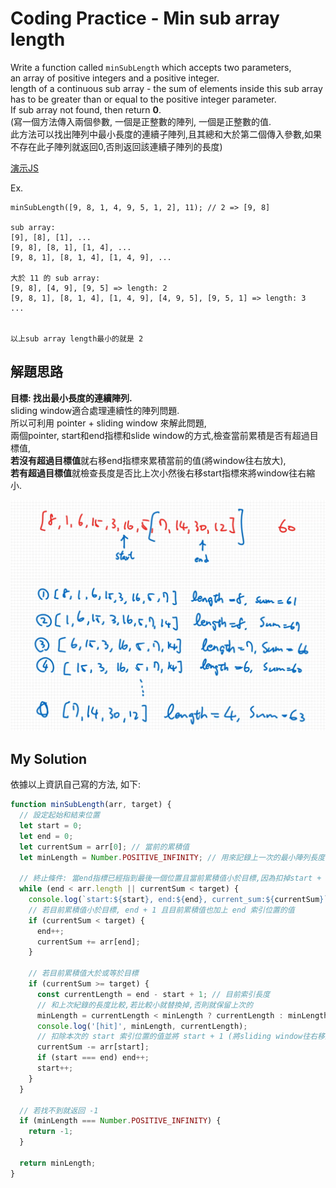 # Coding Practice - Min sub array length

Write a function called `minSubLength` which accepts two parameters,  
an array of positive integers and a positive integer.  
length of a continuous sub array - the sum of elements inside this sub array has to be greater than or equal to the positive integer parameter.  
If sub array not found, then return **0**.  
(寫一個方法傳入兩個參數, 一個是正整數的陣列, 一個是正整數的值.  
此方法可以找出陣列中最小長度的連續子陣列,且其總和大於第二個傳入參數,如果不存在此子陣列就返回0,否則返回該連續子陣列的長度)

[演示JS](./32.js)

Ex.  

```text
minSubLength([9, 8, 1, 4, 9, 5, 1, 2], 11); // 2 => [9, 8]

sub array:
[9], [8], [1], ...
[9, 8], [8, 1], [1, 4], ...
[9, 8, 1], [8, 1, 4], [1, 4, 9], ...

大於 11 的 sub array:
[9, 8], [4, 9], [9, 5] => length: 2
[9, 8, 1], [8, 1, 4], [1, 4, 9], [4, 9, 5], [9, 5, 1] => length: 3
...


以上sub array length最小的就是 2 
```

## 解題思路

**目標: 找出最小長度的連續陣列.**  
sliding window適合處理連續性的陣列問題.  
所以可利用 pointer + sliding window 來解此問題,  
兩個pointer, start和end指標和slide window的方式,檢查當前累積是否有超過目標值,  
**若沒有超過目標值**就右移end指標來累積當前的值(將window往右放大),  
**若有超過目標值**就檢查長度是否比上次小然後右移start指標來將window往右縮小.  

![演示圖](./images/32-01.png)

## My Solution

依據以上資訊自己寫的方法, 如下:

```javascript
function minSubLength(arr, target) {
  // 設定起始和結束位置
  let start = 0;
  let end = 0;
  let currentSum = arr[0]; // 當前的累積值
  let minLength = Number.POSITIVE_INFINITY; // 用來記錄上一次的最小陣列長度
  
  // 終止條件: 當end指標已經指到最後一個位置且當前累積值小於目標,因為扣掉start + 1的值就更不可能達到目標(陣列均正整數)了
  while (end < arr.length || currentSum < target) {
    console.log(`start:${start}, end:${end}, current_sum:${currentSum}`);
    // 若目前累積值小於目標, end + 1 且目前累積值也加上 end 索引位置的值
    if (currentSum < target) {
      end++;
      currentSum += arr[end];
    }
    
    // 若目前累積值大於或等於目標
    if (currentSum >= target) {
      const currentLength = end - start + 1; // 目前索引長度
      // 和上次紀錄的長度比較,若比較小就替換掉,否則就保留上次的
      minLength = currentLength < minLength ? currentLength : minLength;
      console.log('[hit]', minLength, currentLength);
      // 扣除本次的 start 索引位置的值並將 start + 1 (將sliding window往右移動一個單位)
      currentSum -= arr[start];
      if (start === end) end++;
      start++;
    }
  }
  
  // 若找不到就返回 -1
  if (minLength === Number.POSITIVE_INFINITY) {
    return -1;
  }

  return minLength;
}
```
